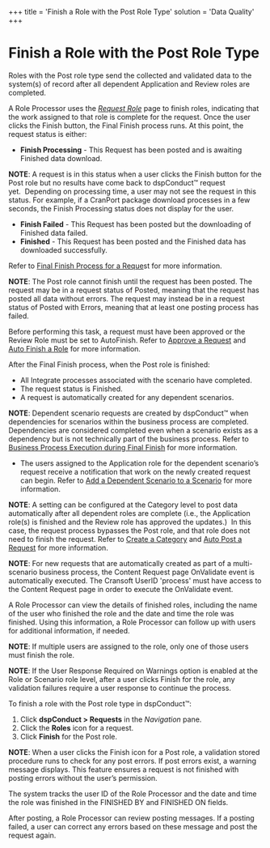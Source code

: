 +++
title = 'Finish a Role with the Post Role Type'
solution = 'Data Quality'
+++

# Finish a Role with the Post Role Type

Roles with the Post role type send the collected and validated data to
the system(s) of record after all dependent Application and Review roles
are completed.

A Role Processor uses the *[Request
Role](../Page_Desc/Request_Role_H.htm)* page to finish roles, indicating
that the work assigned to that role is complete for the request. Once
the user clicks the Finish button, the Final Finish process runs. At
this point, the request status is either:

  - **Finish Processing** - This Request has been posted and is awaiting
    Finished data download.

<span style="font-weight: bold;">NOTE</span>: A request is in this
status when a user clicks the Finish button for the Post role but no
results have come back to dspConduct™ request yet.  Depending on
processing time, a user may not see the request in this status. For
example, if a CranPort package download processes in a few seconds, the
Finish Processing status does not display for the user.

  - **Finish Failed** - This Request has been posted but the downloading
    of Finished data failed.
  - **Finished** - This Request has been posted and the Finished data
    has downloaded successfully.

Refer to [Final Finish Process for a
Reque](Final_Finish_Process_for_a_Request_Overview.htm)st for more
information.

<span style="font-weight: bold;">NOTE</span>: The Post role cannot
finish until the request has been posted. The request may be in a
request status of Posted, meaning that the request has posted all data
without errors. The request may instead be in a request status of Posted
with Errors, meaning that at least one posting process has failed.

Before performing this task, a request must have been approved or the
Review Role must be set to AutoFinish. Refer to [Approve a
Request](Approve_a_Request.htm) and [Auto Finish a
Role](Auto_Finish_a_Role.htm) for more information.

After the Final Finish process, when the Post role is finished:

  - All Integrate processes associated with the scenario have completed.
  - The request status is Finished.
  - A request is automatically created for any dependent scenarios.

<span style="font-weight: bold;">NOTE</span>: Dependent scenario
requests are created by dspConduct™ when dependencies for scenarios
within the business process are completed. Dependencies are considered
completed even when a scenario exists as a dependency but is not
technically part of the business process. Refer to [Business Process
Execution during Final
Finish](Business_Process_Execution_During_Final_Finish.htm) for more
information.

  - The users assigned to the Application role for the dependent
    scenario’s request receive a notification that work on the newly
    created request can begin. Refer to [Add a Dependent Scenario to a
    Scenario](Add_a_Dependent_Scenario.htm) for more information.

<span style="font-weight: bold;">NOTE</span>: A setting can be
configured at the Category level to post data automatically after all
dependent roles are complete (i.e., the Application role(s) is finished
and the Review role has approved the updates.)  In this case, the
request process bypasses the Post role, and that role does not need to
finish the request. Refer to [Create a Category](Create_a_Category.htm)
and [Auto Post a Request](Post_a_Request.htm#Auto_Post_a_Request) for
more information.  

<span style="font-weight: bold;">NOTE</span>: For new requests that are
automatically created as part of a multi-scenario business process, the
Content Request page OnValidate event is automatically executed. The
Cransoft UserID 'process' must have access to the Content Request page
in order to execute the OnValidate event.

A Role Processor can view the details of finished roles, including the
name of the user who finished the role and the date and time the role
was finished. Using this information, a Role Processor can follow up
with users for additional information, if needed.

<span style="font-weight: bold;">NOTE</span>: If multiple users are
assigned to the role, only one of those users must finish the role.

**NOTE**: If the User Response Required on Warnings option is enabled at
the Role or Scenario role level, after a user clicks Finish for the
role, any validation failures require a user response to continue the
process.

To finish a role with the Post role type in dspConduct™:

1.  Click <span style="font-weight: bold;">dspConduct \>
    </span>**Requests** in the
    <span style="font-style: italic;">Navigation</span> pane.
2.  Click the **Roles** icon for a request.
3.  Click **Finish** for the Post role.

**NOTE**: When a user clicks the Finish icon for a Post role, a
validation stored procedure runs to check for any post errors. If post
errors exist, a warning message displays. This feature ensures a request
is not finished with posting errors without the user’s permission.

The system tracks the user ID of the Role Processor and the date and
time the role was finished in the FINISHED BY and FINISHED ON fields.

After posting, a Role Processor can review posting messages. If a
posting failed, a user can correct any errors based on these message and
post the request again.
